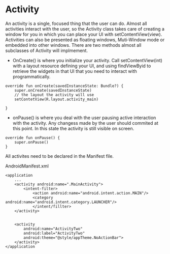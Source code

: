 # Activity
An activity is a single, focused thing that the user can do. Almost all activities interact with the user, so the Activity class takes care of creating a window for you in which you can place your UI with setContentView(view). Activities can also be presented as floating windows, Muti-Window mode or embedded into other windows. There are two methods almost all subclasses of Activity will implmement. 

- OnCreate()
is where you initialize your activity. Call setContentView(int) with a layout resource defining your UI, and using findViewByid to retrieve the widgets in that UI that you need to interact with programmatically. 

```
override fun onCreate(savedInstanceState: Bundle?) {
    super.onCreate(savedInstanceState)
    // the layout the activity will use
    setContetView(R.layout.activity_main)
    
}
```

- onPause()
is where you deal with the user pausing active interaction with the activity. Any changess made by the user should commited at this point. In this state the activity is still visible on screen. 
```
override fun onPause() {
    super.onPause()
}
```

All activites need to be declared in the Manifest file. 

AndroidManifest.xml
```
<application
    ...
    <activity android:name=".MainActivity">
        <intent-filter>
            <action android:name="android.intent.action.MAIN"/>
            <category android:name="android.intent.category.LAUNCHER"/>
            </intent/fillter>
    </activity>
    
    
    <activity
        android:name="ActivityTwo"
        android:label="ActivityTwo"
        android:theme="@style/appTheme.NoActionBar">
    </activity>
</application
```
